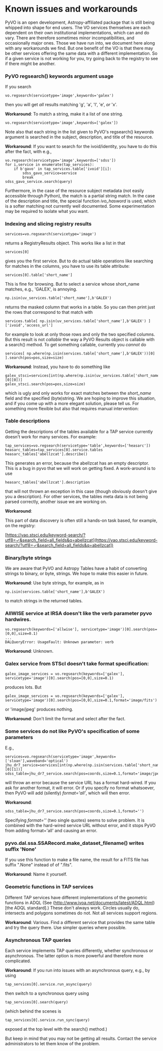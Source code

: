 #  Known issues and workarounds

PyVO is an open development, Astropy-affiliated package that is still being whipped into shape for end users.  The VO services themselves are each dependent on their own institutional implementations, which can and do vary.  There are therefore sometimes minor incompatibilities, and occasionally major ones.  Those we have run into, we document here along with any workarounds we find.  But one benefit of the VO is that there may be other services offering the same data with a different implementation.  So if a given service is not working for you, try going back to the registry to see if there might be another.  


###  PyVO regsearch() keywords argument usage

If you search

```
vo.regsearch(servicetype='image',keywords='galex')
```

then you will get *all* results matching 'g', 'a', 'l', 'e', *or* 'x'.  

**Workaround**:  To match a string, make it a list of one string.

```
vo.regsearch(servicetype='image',keywords=['galex'])
```

Note also that each string in the list given to PyVO's regsearch() keywords argument is searched in the subject, description, and title of the resource. 

**Workaround**:   If you want to search for the ivoid/identity, you have to do this after the fact, with e.g.,

```
vo.regsearch(servicetype='image',keywords=['sdss'])
for i,service in enumerate(tap_services):
    if b'gavo' in tap_services.table['ivoid'][i]:
        sdss_gavo_service=service
        break
sdss_gavo_service.search(query)
```


Furthermore, in the case of the resource subject metadata (not easily accessible through Python), the match is a partial string match.   In the case of the description and title, the special function *ivo_hasword* is used, which is a softer matching not currently well documented.   Some experimentation may be required to isolate what you want.  


### Indexing and slicing registry results

```
services=vo.regsearch(servicetype='image')
```

returns a RegistryResults object.  This works like a list in that

```
services[0]
```

gives you the first service.  But to do actual table operations like searching for matches in the columns, you have to use its table attribute:

```
services[0].table['short_name']
```

This is fine for browsing.  But to select a service whose short_name matches, e.g., 'GALEX', is annoying.

```
np.isin(uv_services.table['short_name'],b'GALEX')
```

returns the masked column that works in a table.  So you can then print just the rows that correspond to that match with

```
services.table[ np.isin(uv_services.table['short_name'],b'GALEX') ]['ivoid','access_url']
```

for example to look at only those rows and only the two specified columns.  But this result is not *callable* the way a PyVO Results object is callable with a search() method.  To get something callable, currently you *cannot* do 

```
services[ np.where(np.isin(services.table['short_name'],b'GALEX'))[0] ].search(pos=pos,size=size)
```

**Workaround**:  Instead, you have to do something like

```
galex_stsci=services[int(np.where(np.isin(uv_services.table['short_name'],b'GALEX'))[0][0])]
galex_stsci.search(pos=pos,size=size)
```

which is ugly and only works for exact matches between the *short_name* field and the specified (byte)string.  We are hoping to improve this situation, and if you come up with a more elegant solution, please tell us.  For something more flexible but also that requires manual intervention:




###  Table descriptions

Getting the descriptions of the tables available for a TAP service currently doesn't work for many services.  For example:  

```
tap_services=vo.regsearch(servicetype='table',keywords=['heasarc'])
heasarc_tables=tap_services[0].service.tables
heasarc_tables['abellzcat'].describe() 
```

This generates an error, because the abellzcat has an empty descriptor.  This is a bug in pyvo that we will work on getting fixed.  A work-around is to use

```
heasarc_tables['abellzcat'].description
```

that will not thrown an exception in this case (though obviously doesn't give you a description).  For other services, the tables meta data is not being parsed correctly, another issue we are working on.  

**Workaround**:

This part of data discovery is often still a hands-on task based, for example, on the registry:

[https://vao.stsci.edu/keyword-search/?utf8=✓&search_field=all_fields&q=abellzcat](https://vao.stsci.edu/keyword-search/?utf8=✓&search_field=all_fields&q=abellzcat])


###  Binary/byte strings

We are aware that PyVO and Astropy Tables have a habit of converting strings to binary, or byte, strings.  We hope to make this easier in future.  

**Workaround**:  Use byte strings, for example, as in 

```
np.isin(services.table['short_name'],b'GALEX')
```

to match strings in the returned tables.  


### AllWISE service at IRSA doesn't like the verb parameter pyvo hardwires.

```
vo.regsearch(keywords=['allwise'], servicetype='image')[0].search(pos=[0,0],size=0.1)
...
DALQueryError: UsageFault: Unknown parameter: verb
```

**Workaround**:  Unknown.



### Galex service from STScI doesn't take format specification:

```
galex_image_services = vo.regsearch(keywords=['galex'], servicetype='image')[0].search(pos=[0,0],size=0.1)
```

produces lots.  But

```
galex_image_services = vo.regsearch(keywords=['galex'], servicetype='image')[0].search(pos=[0,0],size=0.1,format='image/fits')
```

or 'image/jpeg' produces nothing.

**Workaround**:  Don't limit the format and select after the fact.



###  Some services do not like PyVO's specification of some parameters

E.g.,

```
services=vo.regsearch(servicetype='image',keywords=['sloan'],waveband='optical')
jhu_dr7_service=services[int(np.where(np.isin(services.table['short_name'],b'SDSSDR7'))[0][1])]
sdss_table=jhu_dr7_service.search(pos=coords,size=0.1,format='image/jpeg')
```

will throw an error because the service URL has a format hard-wired.  If you ask for another format, it will error.  Or if you specify no format whatsoever, then PyVO will add (silently) *format='all'*, which will then error.

**Workaround**:

```
sdss_table=jhu_dr7_service.search(pos=coords,size=0.1,format='')
```

Specifying *format=''* (two single quotes) seems to solve problem.  It is combined with the hard-wired service URL without error, and it stops PyVO from adding format='all' and causing an error.


### pyvo.dal.ssa.SSARecord.make_dataset_filename() writes suffix  'None'

If you use this function to make a file name, the result for a FITS file has suffix ".None" instead of of ".fits".

**Workaround**:  Name it yourself.  


### Geometric functions in TAP services

Different TAP services have different implementations of the geometric functions in ADQL (See (http://www.ivoa.net/documents/latest/ADQL.html)[the ADQL standard].)  These don't always work.  Circles usually do, intersects and polygons sometimes do not.  Not all services support regions.    

**Workaround**:  Various.  Find a different service that provides the same table and try the query there.  Use simpler queries where possible. 



### Asynchronous TAP queries

Each service implements TAP queries differently, whether synchronous or asynchronous.  The latter option is more powerful and therefore more complicated.

**Workaround**: If you run into issues with an asynchronous query, e.g., by using

```
tap_services[0].service.run_async(query)
```

then switch to a synchronous query using

```
tap_services[0].search(query)
```

(which behind the scenes is

```
tap_services[0].service.run_sync(query)
```

exposed at the top level with the search() method.)  

But keep in mind that you may not be getting all results.  Contact the service administrators to let them know of the problem.



